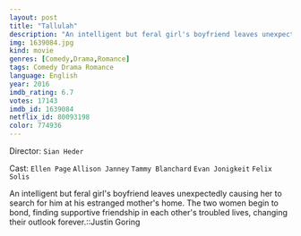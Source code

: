 ```yaml
---
layout: post
title: "Tallulah"
description: "An intelligent but feral girl's boyfriend leaves unexpectedly causing her to search for him at his estranged mother's home. The two women begin to bond, finding supportive friendship in each other's troubled lives, changing their outlook forever..."
img: 1639084.jpg
kind: movie
genres: [Comedy,Drama,Romance]
tags: Comedy Drama Romance 
language: English
year: 2016
imdb_rating: 6.7
votes: 17143
imdb_id: 1639084
netflix_id: 80093198
color: 774936
---
```

Director: `Sian Heder`  

Cast: `Ellen Page` `Allison Janney` `Tammy Blanchard` `Evan Jonigkeit` `Felix Solis` 

An intelligent but feral girl's boyfriend leaves unexpectedly causing her to search for him at his estranged mother's home. The two women begin to bond, finding supportive friendship in each other's troubled lives, changing their outlook forever.::Justin Goring